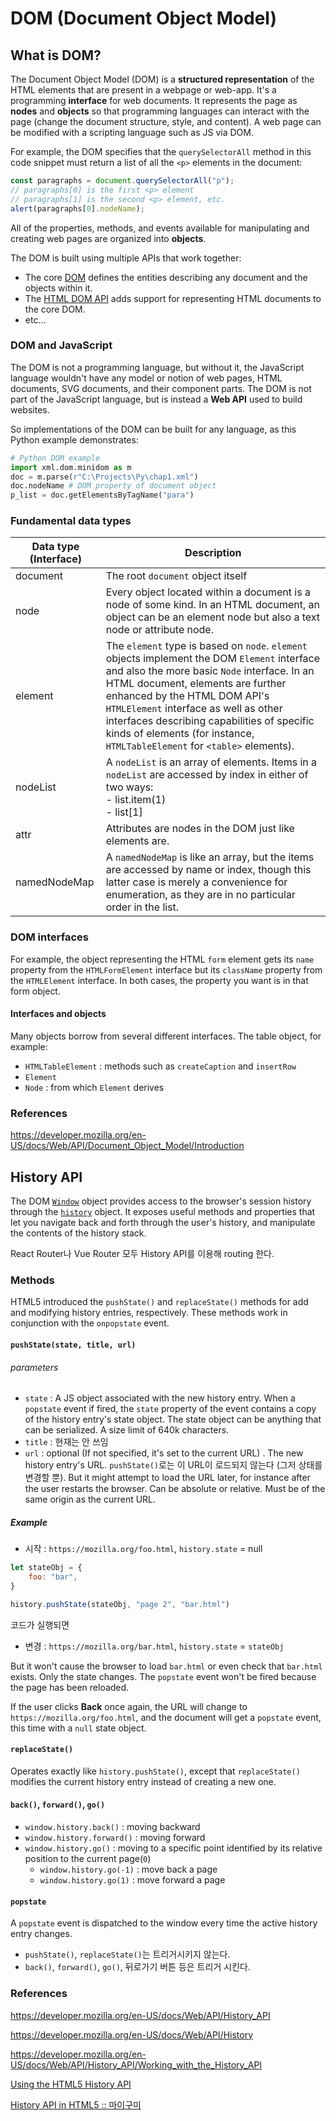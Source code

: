 # DOM (Document Object Model)

## What is DOM?

The Document Object Model (DOM) is a **structured representation** of the HTML elements that are present in a webpage or web-app. It's a programming **interface** for web documents. It represents the page  as **nodes** and **objects** so that programming languages can interact with the page (change the document structure, style, and content). A web page can be modified with a scripting language such as JS via DOM.

For example, the DOM specifies that the `querySelectorAll` method in this code snippet must return a list of all the `<p>` elements in the document:

```js
const paragraphs = document.querySelectorAll("p");
// paragraphs[0] is the first <p> element
// paragraphs[1] is the second <p> element, etc.
alert(paragraphs[0].nodeName);
```

All of the properties, methods, and events available for manipulating and creating web pages are organized into **objects**.

The DOM is built using multiple APIs that work together:

- The core [DOM](https://developer.mozilla.org/en-US/docs/Web/API/Document_Object_Model) defines the entities describing any document and the objects within it.
- The [HTML DOM API](https://developer.mozilla.org/en-US/docs/Web/API/HTML_DOM_API) adds support for representing HTML documents to the core DOM.
- etc...

### DOM and JavaScript

The DOM is not a programming language, but without it, the JavaScript language wouldn't have any model or notion of web pages, HTML documents, SVG documents, and their component parts. The DOM is not part of the JavaScript language, but is instead a **Web API** used to build websites.

So implementations of the DOM can be built for any language, as this Python example demonstrates:

```python
# Python DOM example
import xml.dom.minidom as m
doc = m.parse(r"C:\Projects\Py\chap1.xml")
doc.nodeName # DOM property of document object
p_list = doc.getElementsByTagName("para")
```

### Fundamental data types

| Data type (Interface) | Description                                                  |
| --------------------- | ------------------------------------------------------------ |
| document              | The root `document` object itself                            |
| node                  | Every object located within a document is a node of some kind. In an HTML document, an object can be an element node but also a text node or attribute node. |
| element               | The `element` type is based on `node`. `element` objects implement the DOM `Element` interface and also the more basic `Node` interface. In an HTML document, elements are further enhanced by the HTML DOM API's `HTMLElement` interface as well as other interfaces describing capabilities of specific kinds of elements (for instance, `HTMLTableElement` for `<table>` elements). |
| nodeList              | A `nodeList` is an array of elements. Items in a `nodeList` are accessed by index in either of two ways:<br />- list.item(1)<br />- list[1] |
| attr                  | Attributes are nodes in the DOM just like elements are.      |
| namedNodeMap          | A `namedNodeMap` is like an array, but the items are accessed by name or index, though this latter case is merely a convenience for enumeration, as they are in no particular order in the list. |

### DOM interfaces

For example, the object representing the HTML `form` element gets its `name` property from the `HTMLFormElement` interface but its `className` property from the `HTMLElement` interface. In both cases, the property you want is in that form object.

#### Interfaces and objects

Many objects borrow from several different interfaces. The table object, for example:

- `HTMLTableElement` : methods such as `createCaption` and `insertRow`
- `Element`
- `Node` : from which `Element` derives

### References

https://developer.mozilla.org/en-US/docs/Web/API/Document_Object_Model/Introduction



## History API

The DOM [`Window`](https://developer.mozilla.org/en-US/docs/Web/API/Window) object provides access to the browser's session history through the [`history`](https://developer.mozilla.org/en-US/docs/Web/API/Window/history) object. It exposes useful methods and properties that let you navigate back and forth through the user's history, and manipulate the contents of the history stack.

React Router나 Vue Router 모두 History API를 이용해 routing 한다.

### Methods

HTML5 introduced the `pushState()` and `replaceState()` methods for add and modifying history entries, respectively. These methods work in conjunction with the `onpopstate` event.

#### `pushState(state, title, url)`

###### parameters

- `state` : A JS object associated with the new history entry. When a `popstate` event if fired, the `state` property of the event contains a copy of the history entry's state object. The state object can be anything that can be serialized. A size limit of 640k characters.
- `title` : 현재는 안 쓰임
- `url` : optional (If not specified, it's set to the current URL) . The new history entry's URL. `pushState()`로는 이 URL이 로드되지 않는다 (그저 상태를 변경할 뿐). But it might attempt to load the URL later, for instance after the user restarts the browser. Can be absolute or relative. Must be of the same origin as the current URL.

##### Example

- 시작 : `https://mozilla.org/foo.html`, `history.state` = null

```js
let stateObj = {
    foo: "bar",
}

history.pushState(stateObj, "page 2", "bar.html")
```

코드가 실행되면

- 변경 :  `https://mozilla.org/bar.html`, `history.state` = `stateObj`

But it won't cause the browser to load `bar.html` or even check that `bar.html` exists. Only the state changes. The `popstate` event won't be fired because the page has been reloaded.

If the user clicks **Back** once again, the URL will change to `https://mozilla.org/foo.html`, and the document will get a `popstate` event, this time with a `null` state object.

####  `replaceState()`

Operates exactly like `history.pushState()`, except that `replaceState()` modifies the current history entry instead of creating a new one.

#### `back()`, `forward()`, `go()`

- `window.history.back()` : moving backward
- `window.history.forward()` : moving forward
- `window.history.go()` : moving to a specific point identified by its relative position to the current page(`0`)
  - `window.history.go(-1)` : move back a page
  - `window.history.go(1)` : move forward a page

#### `popstate`

A `popstate` event is dispatched to the window every time the active history entry changes.

- `pushState()`, `replaceState()`는 트리거시키지 않는다.
- `back()`, `forward()`, `go()`, 뒤로가기 버튼 등은 트리거 시킨다.

### References

https://developer.mozilla.org/en-US/docs/Web/API/History_API

https://developer.mozilla.org/en-US/docs/Web/API/History

https://developer.mozilla.org/en-US/docs/Web/API/History_API/Working_with_the_History_API

[Using the HTML5 History API](https://css-tricks.com/using-the-html5-history-api/)

[History API in HTML5 :: 마이구미](https://mygumi.tistory.com/299)